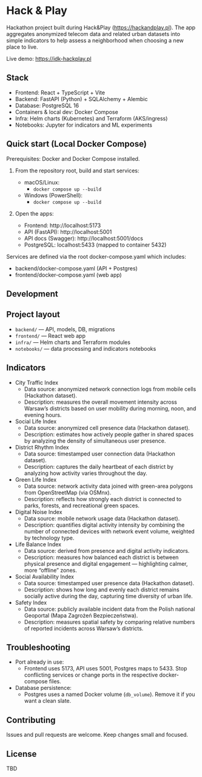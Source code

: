 # Hack & Play

Hackathon project built during Hack&Play (https://hackandplay.pl). The app aggregates anonymized telecom data and related urban datasets into simple indicators to help assess a neighborhood when choosing a new place to live.

Live demo: https://idk-hackplay.pl

## Stack
- Frontend: React + TypeScript + Vite
- Backend: FastAPI (Python) + SQLAlchemy + Alembic
- Database: PostgreSQL 16
- Containers & local dev: Docker Compose
- Infra: Helm charts (Kubernetes) and Terraform (AKS/ingress)
- Notebooks: Jupyter for indicators and ML experiments

## Quick start (Local Docker Compose)
Prerequisites: Docker and Docker Compose installed.

1. From the repository root, build and start services:
   - macOS/Linux:
     - `docker compose up --build`
   - Windows (PowerShell):
     - `docker compose up --build`

2. Open the apps:
   - Frontend: http://localhost:5173
   - API (FastAPI): http://localhost:5001
   - API docs (Swagger): http://localhost:5001/docs
   - PostgreSQL: localhost:5433 (mapped to container 5432)

Services are defined via the root docker-compose.yaml which includes:
- backend/docker-compose.yaml (API + Postgres)
- frontend/docker-compose.yaml (web app)

## Development
## Project layout
- `backend/` — API, models, DB, migrations
- `frontend/` — React web app
- `infra/` — Helm charts and Terraform modules
- `notebooks/` — data processing and indicators notebooks

## Indicators
- City Traffic Index
  - Data source: anonymized network connection logs from mobile cells (Hackathon dataset).
  - Description: measures the overall movement intensity across Warsaw’s districts based on user mobility during morning, noon, and evening hours.
- Social Life Index
  - Data source: anonymized cell presence data (Hackathon dataset).
  - Description: estimates how actively people gather in shared spaces by analyzing the density of simultaneous user presence.
- District Rhythm Index
  - Data source: timestamped user connection data (Hackathon dataset).
  - Description: captures the daily heartbeat of each district by analyzing how activity varies throughout the day.
- Green Life Index
  - Data source: network activity data joined with green-area polygons from OpenStreetMap (via OSMnx).
  - Description: reflects how strongly each district is connected to parks, forests, and recreational green spaces.
- Digital Noise Index
  - Data source: mobile network usage data (Hackathon dataset).
  - Description: quantifies digital activity intensity by combining the number of connected devices with network event volume, weighted by technology type.
- Life Balance Index
  - Data source: derived from presence and digital activity indicators.
  - Description: measures how balanced each district is between physical presence and digital engagement — highlighting calmer, more “offline” zones.
- Social Availability Index
  - Data source: timestamped user presence data (Hackathon dataset).
  - Description: shows how long and evenly each district remains socially active during the day, capturing time diversity of urban life.
- Safety Index
  - Data source: publicly available incident data from the Polish national Geoportal (Mapa Zagrożeń Bezpieczeństwa).
  - Description: measures spatial safety by comparing relative numbers of reported incidents across Warsaw’s districts.

## Troubleshooting
- Port already in use:
  - Frontend uses 5173, API uses 5001, Postgres maps to 5433. Stop conflicting services or change ports in the respective docker-compose files.
- Database persistence:
  - Postgres uses a named Docker volume (`db_volume`). Remove it if you want a clean slate.

## Contributing
Issues and pull requests are welcome. Keep changes small and focused.

## License
TBD